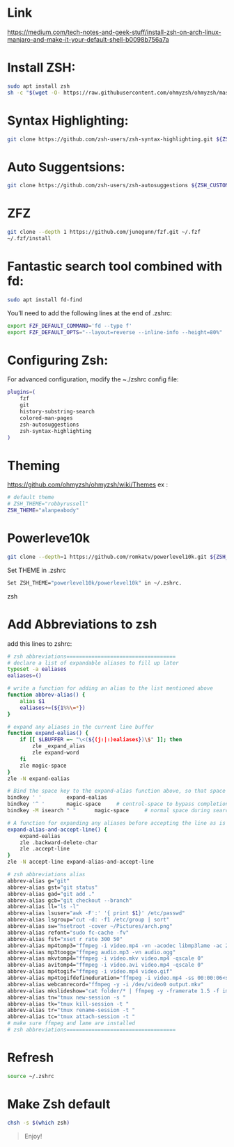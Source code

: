 # Link

https://medium.com/tech-notes-and-geek-stuff/install-zsh-on-arch-linux-manjaro-and-make-it-your-default-shell-b0098b756a7a

# Install ZSH:

```sh
sudo apt install zsh
sh -c "$(wget -O- https://raw.githubusercontent.com/ohmyzsh/ohmyzsh/master/tools/install.sh)"
```

# Syntax Highlighting:

```sh
git clone https://github.com/zsh-users/zsh-syntax-highlighting.git ${ZSH_CUSTOM:-~/.oh-my-zsh/custom}/plugins/zsh-syntax-highlighting
```

# Auto Suggentsions:

```sh
git clone https://github.com/zsh-users/zsh-autosuggestions ${ZSH_CUSTOM:-~/.oh-my-zsh/custom}/plugins/zsh-autosuggestions
```

# ZFZ

```sh
git clone --depth 1 https://github.com/junegunn/fzf.git ~/.fzf
~/.fzf/install
```

# Fantastic search tool combined with fd:

```sh
sudo apt install fd-find
```

You’ll need to add the following lines at the end of .zshrc:

```sh
export FZF_DEFAULT_COMMAND='fd --type f'
export FZF_DEFAULT_OPTS="--layout=reverse --inline-info --height=80%"
```

# Configuring Zsh:

For advanced configuration, modify the ~./zshrc config file:

```sh
plugins=(
    fzf
    git
    history-substring-search
    colored-man-pages
    zsh-autosuggestions
    zsh-syntax-highlighting
)
```

# Theming

https://github.com/ohmyzsh/ohmyzsh/wiki/Themes
ex :

```sh
# default theme
# ZSH_THEME="robbyrussell"
ZSH_THEME="alanpeabody"
```

# Powerleve10k

```sh
git clone --depth=1 https://github.com/romkatv/powerlevel10k.git ${ZSH_CUSTOM:-$HOME/.oh-my-zsh/custom}/themes/powerlevel10k
```

Set THEME in .zshrc

```sh
Set ZSH_THEME="powerlevel10k/powerlevel10k" in ~/.zshrc.
```

zsh

# Add Abbreviations to zsh

add this lines to zshrc:

```sh
# zsh abbreviations===================================
# declare a list of expandable aliases to fill up later
typeset -a ealiases
ealiases=()

# write a function for adding an alias to the list mentioned above
function abbrev-alias() {
    alias $1
    ealiases+=(${1%%\=*})
}

# expand any aliases in the current line buffer
function expand-ealias() {
    if [[ $LBUFFER =~ "\<(${(j:|:)ealiases})\$" ]]; then
        zle _expand_alias
        zle expand-word
    fi
    zle magic-space
}
zle -N expand-ealias

# Bind the space key to the expand-alias function above, so that space will expand any expandable aliases
bindkey ' '        expand-ealias
bindkey '^ '       magic-space     # control-space to bypass completion
bindkey -M isearch " "      magic-space     # normal space during searches

# A function for expanding any aliases before accepting the line as is and executing the entered command
expand-alias-and-accept-line() {
    expand-ealias
    zle .backward-delete-char
    zle .accept-line
}
zle -N accept-line expand-alias-and-accept-line

# zsh abbreviations alias
abbrev-alias g="git"
abbrev-alias gst="git status"
abbrev-alias gad="git add ."
abbrev-alias gcb="git checkout --branch"
abbrev-alias ll="ls -l"
abbrev-alias lsuser="awk -F':' '{ print $1}' /etc/passwd"
abbrev-alias lsgroup="cut -d: -f1 /etc/group | sort"
abbrev-alias sw="hsetroot -cover ~/Pictures/arch.png"
abbrev-alias refont="sudo fc-cache -fv"
abbrev-alias fst="xset r rate 300 50"
abbrev-alias mp4tomp3="ffmpeg -i video.mp4 -vn -acodec libmp3lame -ac 2 -ab 160k -ar 48000 audio.mp3"
abbrev-alias mp3toogg="ffmpeg audio.mp3 -vn audio.ogg"
abbrev-alias mkvtomp4="ffmpeg -i video.mkv video.mp4 -qscale 0"
abbrev-alias avitomp4="ffmpeg -i video.avi video.mp4 -qscale 0"
abbrev-alias mp4togif="ffmpeg -i video.mp4 video.gif"
abbrev-alias mp4togifdefineduration="ffmpeg -i video.mp4 -ss 00:00:06<start-time> -t 4<duration> video.gif"
abbrev-alias webcamrecord="ffmpeg -y -i /dev/video0 output.mkv"
abbrev-alias mkslideshow="cat folder/* | ffmpeg -y -framerate 1.5 -f image2pipe -i - -i sound.ogg -acodec copy output.mkv"
abbrev-alias tn="tmux new-session -s "
abbrev-alias tk="tmux kill-session -t "
abbrev-alias tr="tmux rename-session -t "
abbrev-alias tc="tmux attach-session -t "
# make sure ffmpeg and lame are installed
# zsh abbreviations===================================

```

# Refresh

```sh
source ~/.zshrc
```

# Make Zsh default

```sh
chsh -s $(which zsh)
```

> Enjoy!
